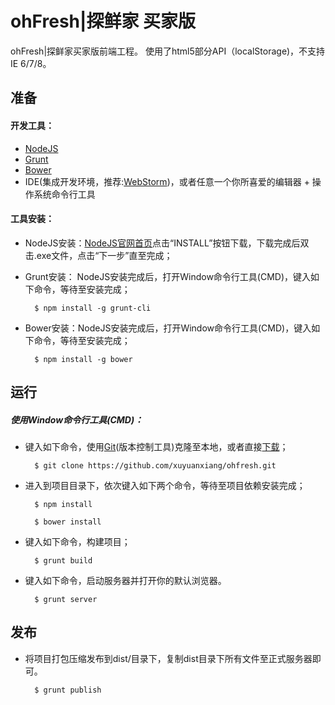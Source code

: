 ohFresh|探鲜家 买家版
==========

  ohFresh|探鲜家买家版前端工程。
  使用了html5部分API（localStorage)，不支持IE 6/7/8。


## 准备

#### 开发工具：
  * [NodeJS](http://nodejs.org/)
  * [Grunt](http://gruntjs.com/)
  * [Bower](http://bower.io/)
  * IDE(集成开发环境，推荐:[WebStorm](http://www.jetbrains.com/webstorm/))，或者任意一个你所喜爱的编辑器 + 操作系统命令行工具

#### 工具安装：
  * NodeJS安装：[NodeJS官网首页](http://nodejs.org/)点击“INSTALL”按钮下载，下载完成后双击.exe文件，点击“下一步”直至完成；
  * Grunt安装： NodeJS安装完成后，打开Window命令行工具(CMD)，键入如下命令，等待至安装完成；

    ```
      $ npm install -g grunt-cli
    ```
  * Bower安装：NodeJS安装完成后，打开Window命令行工具(CMD)，键入如下命令，等待至安装完成；

    ```
      $ npm install -g bower
    ```

## 运行

##### 使用Window命令行工具(CMD)：

  * 键入如下命令，使用[Git](http://git-scm.com/)(版本控制工具)克隆至本地，或者直接[下载](https://github.com/xuyuanxiang/ohfresh/archive/master.zip)；

    ```
      $ git clone https://github.com/xuyuanxiang/ohfresh.git
    ```

  * 进入到项目目录下，依次键入如下两个命令，等待至项目依赖安装完成；

    ```
      $ npm install
    ```

    ```
      $ bower install
    ```

  * 键入如下命令，构建项目；

    ```
      $ grunt build
    ```

  * 键入如下命令，启动服务器并打开你的默认浏览器。

    ```
      $ grunt server
    ```

## 发布

  * 将项目打包压缩发布到dist/目录下，复制dist目录下所有文件至正式服务器即可。

    ```
      $ grunt publish
    ```